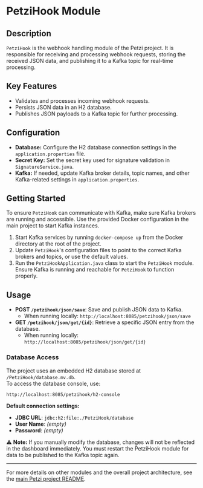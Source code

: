 # PetziHook Module

## Description
`PetziHook` is the webhook handling module of the Petzi project. It is responsible for receiving and processing webhook requests, storing the received JSON data, and publishing it to a Kafka topic for real-time processing.

## Key Features
- Validates and processes incoming webhook requests.
- Persists JSON data in an H2 database.
- Publishes JSON payloads to a Kafka topic for further processing.

## Configuration
- **Database:** Configure the H2 database connection settings in the `application.properties` file.
- **Secret Key:** Set the secret key used for signature validation in `SignatureService.java`.
- **Kafka:** If needed, update Kafka broker details, topic names, and other Kafka-related settings in `application.properties`.

## Getting Started
To ensure `PetziHook` can communicate with Kafka, make sure Kafka brokers are running and accessible. Use the provided Docker configuration in the main project to start Kafka instances.

1. Start Kafka services by running `docker-compose up` from the Docker directory at the root of the project.
2. Update `PetziHook`'s configuration files to point to the correct Kafka brokers and topics, or use the default values.
3. Run the `PetziHookApplication.java` class to start the `PetziHook` module. Ensure Kafka is running and reachable for `PetziHook` to function properly.

## Usage
- **POST `/petzihook/json/save`**: Save and publish JSON data to Kafka.
  - When running locally: `http://localhost:8085/petzihook/json/save`
- **GET `/petzihook/json/get/{id}`**: Retrieve a specific JSON entry from the database.
  - When running locally: `http://localhost:8085/petzihook/json/get/{id}`

### Database Access
The project uses an embedded H2 database stored at `/PetziHook/database.mv.db`.  
To access the database console, use:  
```
http://localhost:8085/petzihook/h2-console
```

**Default connection settings:**
- **JDBC URL**: `jdbc:h2:file:./PetziHook/database`
- **User Name**: *(empty)*
- **Password**: *(empty)*

⚠️ **Note:** If you manually modify the database, changes will not be reflected in the dashboard immediately. You must restart the PetziHook module for data to be published to the Kafka topic again.

---

For more details on other modules and the overall project architecture, see the [main Petzi project README](https://github.com/Jonathanngamboe/petzi).